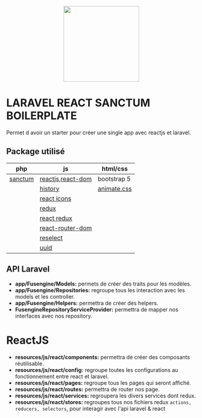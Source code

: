 <p align="center"><img src="https://cdn.fusengine.ch/logo/Fusengine.svg" width="200"></p>

# LARAVEL REACT SANCTUM BOILERPLATE

Permet d avoir un starter pour créer une single app avec reactjs et laravel.

## Package utilisé

| php                                             | js                                                                                                           | html/css                             |
| ----------------------------------------------- | ------------------------------------------------------------------------------------------------------------ | ------------------------------------ |
| [sanctum](https://laravel.com/docs/8.x/sanctum) | [reactjs,react-dom](https://reactjs.org/)                                                                    | bootstrap 5                          |
|                                                 | [history](https://github.com/ReactTraining/history#readme)                                                   | [animate.css](https://animate.style) |
|                                                 | [react icons](https://react-icons.github.io/react-icons/)                                                    |                                      |
|                                                 | [redux](http://redux.js.org)                                                                                 |                                      |
|                                                 | [react redux](https://react-redux.js.org)                                                                    |                                      |
|                                                 | [react-router-dom](https://github.com/remix-run/react-router/blob/main/docs/getting-started/installation.md) |                                      |
|                                                 | [reselect](https://github.com/reduxjs/reselect#readme)                                                       |                                      |
|                                                 | [uuid](https://github.com/uuidjs/uuid#readme)                                                                |

## API Laravel

- **app/Fusengine/Models:** permets de créer des traits pour les modèles.
- **app/Fusengine/Repositories:**  regroupe tous les interaction avec les models et les controller.
- **app/Fusengine/Helpers:** permettra de créer des helpers.
- **FusengineRepositoryServiceProvider:** permettra de mapper nos interfaces avec nos repository.

# ReactJS

- **resources/js/react/components:** permettra de créer des composants réutilisable.
- **resources/js/react/config:**   regroupe toutes les configurations au fonctionnement entre react et laravel.
- **resources/js/react/pages:**  regroupe tous les pages qui seront affiché.
- **resources/js/react/routes:**  permettra de router nos page.
- **resources/js/react/services:**  regroupera les divers services dont redux.
- **resources/js/react/stores:**  regroupes tous nos fichiers redux `actions, reducers, selectors`, pour interagir avec l'api laravel & react
